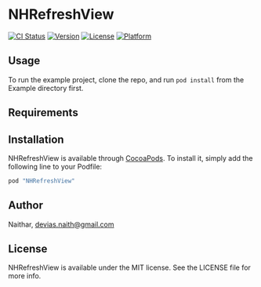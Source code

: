 # NHRefreshView

[![CI Status](http://img.shields.io/travis/Naithar/NHRefreshView.svg?style=flat)](https://travis-ci.org/Naithar/NHRefreshView)
[![Version](https://img.shields.io/cocoapods/v/NHRefreshView.svg?style=flat)](http://cocoapods.org/pods/NHRefreshView)
[![License](https://img.shields.io/cocoapods/l/NHRefreshView.svg?style=flat)](http://cocoapods.org/pods/NHRefreshView)
[![Platform](https://img.shields.io/cocoapods/p/NHRefreshView.svg?style=flat)](http://cocoapods.org/pods/NHRefreshView)

## Usage

To run the example project, clone the repo, and run `pod install` from the Example directory first.

## Requirements

## Installation

NHRefreshView is available through [CocoaPods](http://cocoapods.org). To install
it, simply add the following line to your Podfile:

```ruby
pod "NHRefreshView"
```

## Author

Naithar, devias.naith@gmail.com

## License

NHRefreshView is available under the MIT license. See the LICENSE file for more info.

